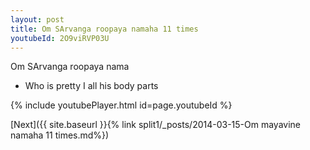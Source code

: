 ```yaml
---
layout: post
title: Om SArvanga roopaya namaha 11 times
youtubeId: 2O9viRVP03U
---
```

 
 
Om SArvanga roopaya nama 
 
 -  Who is pretty I all his body parts 
 
  
 
  
 
 
 
 
 
 


{% include youtubePlayer.html id=page.youtubeId %}
 
[Next]({{ site.baseurl }}{% link  split1/_posts/2014-03-15-Om mayavine namaha 11 times.md%})
 
